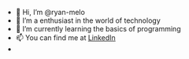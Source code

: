 - 👋 Hi, I’m @ryan-melo
- 👀 I’m a enthusiast in the world of technology
- 🌱 I’m currently learning the basics of programming
- 📫 You can find me at <a href="https://www.linkedin.com/in/ryan-melo-38a09617b/">LinkedIn</a>
- 

<!---
ryan-melo/ryan-melo is a ✨ special ✨ repository because its `README.md` (this file) appears on your GitHub profile.
You can click the Preview link to take a look at your changes.
--->
